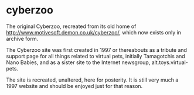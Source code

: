 # cyberzoo
The original Cyberzoo, recreated from its old home of http://www.motivesoft.demon.co.uk/cyberzoo/, which now exists only in archive form.

The Cyberzoo site was first created in 1997 or thereabouts as a tribute and support page for all things related to virtual pets, initially Tamagotchis and Nano Babies, and as a sister site to the Internet newsgroup, alt.toys.virtual-pets.

The site is recreated, unaltered, here for posterity. It is still very much a 1997 website and should be enjoyed just for that reason.

